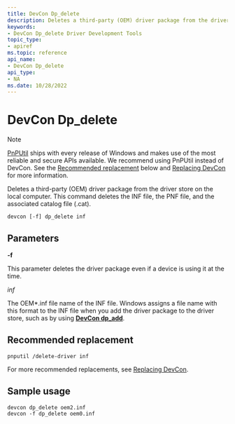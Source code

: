 ```yaml
---
title: DevCon Dp_delete
description: Deletes a third-party (OEM) driver package from the driver store on the local computer. This command deletes the INF file, the PNF file, and the associated catalog file (.cat).
keywords:
- DevCon Dp_delete Driver Development Tools
topic_type:
- apiref
ms.topic: reference
api_name:
- DevCon Dp_delete
api_type:
- NA
ms.date: 10/28/2022
---
```


# DevCon Dp_delete

> [!NOTE]
> [PnPUtil](pnputil.md) ships with every release of Windows and makes use of the most reliable and secure APIs available. We recommend using PnPUtil instead of DevCon. See the [Recommended replacement](#recommended-replacement) below and [Replacing DevCon](devcon-migration.md) for more information.

Deletes a third-party (OEM) driver package from the driver store on the local computer. This command deletes the INF file, the PNF file, and the associated catalog file (.cat).

```command
devcon [-f] dp_delete inf
```

## Parameters

**-f**

This parameter deletes the driver package even if a device is using it at the time.

*inf*

The OEM\*.inf file name of the INF file. Windows assigns a file name with this format to the INF file when you add the driver package to the driver store, such as by using [**DevCon dp_add**](devcon-dp-add.md).

## Recommended replacement

``` console
pnputil /delete-driver inf
```

For more recommended replacements, see [Replacing DevCon](devcon-migration.md).

## Sample usage

```command
devcon dp_delete oem2.inf
devcon -f dp_delete oem0.inf
```
